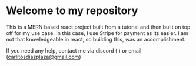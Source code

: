 # Welcome to my repository

This is a MERN based react project built from a tutorial and then built on top off for my use case. In this case, I use Stripe for payment as its easier.
I am not that knowledgeable in react, so building this, was an accomplishment. 

If you need any help, contact me via discord ( ) or email (carlitosdiazplaza@gmail.com)
